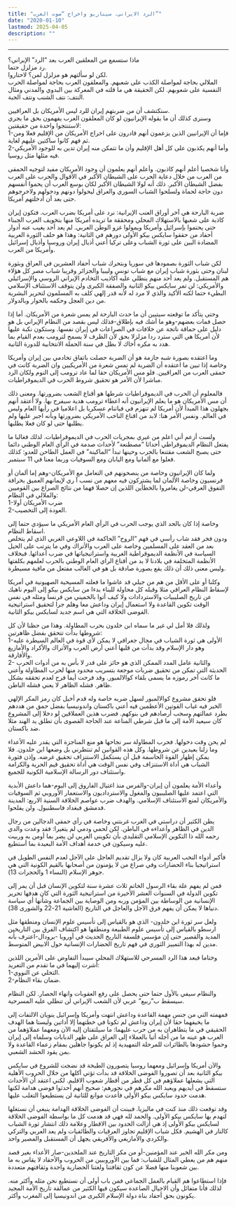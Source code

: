 ```yaml
---
title: "الرد الايراني، سيناريو واخراج “صوت العرب”"
date: "2020-01-10"
lastmod: 2025-04-05
description: ""
---
```

****

ماذا ستسمع من المعلقين العرب بعد “الرد” الإيراني؟  
رد مزلزل حتما.  
لكن لو سألتهم هو مزلزل لمن؟ لاحتاروا.  
الملالي بحاجة لمواصلة الكذب على شعبهم. والمعلقون العرب بحاجة لمواصلة الحرب النفسية على شعوبهم. لكن الحقيقة هي ما قلته في المعركة بين البدوي والمدني ومثال النتف: نتف الشنب ونتف الجبة.

سنكتشف أن من ضربتهم إيران للرد ليس الأمريكان بل العراقيين.  
وسنرى كذلك أن ما يقوله الإيرانيون لو كان المعلقون العرب يفهمون بحق ما يجري لاستنتجوا واحدة من حقيقتين:  
1-فإما أن الإيرانيين الذين يزعمون أنهم قادرون على اخراج الأمريكان من الإقليم فعلا ومن ثم فهم كانوا ساكتين عليهم لغاية.  
2-وأما أنهم يكذبون على كل أهل الإقليم وأن ما تتمكن منه إيران تدين به للوجود الأمريكي فيه مثلها مثل روسيا.

وأنا شخصيا أعلم أنهم كاذبون. وأعلم أنهم يعلمون أن وجود الأمريكان مفيد لتوجيه الحمقى من العرب من خلال دعاية الحرب على الشيطان الأكبر في الأقوال والحرب على العرب بفضل الشيطان الأكبر. ذلك أنه لولا الشيطان الأكبر لكان بوسع العرب أن يحموا أنفسهم دون حاجة لحماة ولسلحوا الشباب السوري والعراق ليحولوا دونهم ودخولهم ولاخرجوهم حتى بعد أن أدخلتهم أمريكا.

ضربة البارحة هي آخر أوراق العنب الإيرانية: نرد على أمريكا بضرب العرب. فتكون إيران كاذبة على شعبها بالاستهلاك المحلي ومحققة ما تريده أمريكا منها بتخويف العرب الجبناء حتى يحتموا بإسرائيل وأمريكا ويمولوا غزو الوطن العربي. لم يعد أحد يغيب عنه أدوار أحفاد من حققوا سايكس بيكو الأولى دورهم في الثانية: وهذا هو حلف الثورة العربية المضادة البين على ثورة الشباب وعلى تركيا أعني أذيال إيران وروسيا وأذيال إسرائيل وأمريكا من العرب.

لكن شباب الثورة بصمودها في سوريا وبتحرك شباب أحفاد العشرين في العراق وبثورة لبنان وحتى بثورة شباب إيران مع شباب تونس وليبيا والجزائر وقريبا شباب مصر كل هؤلاء هم المستقبل. ولم يعد أحد منهم ينطلي عليه أكاذيب التخادم الإيراني الروسي والإسرائيلي والأمريكي: لن تمر سايكس بيكو الثانية والصفقة الكبرى ولن يتوقف الاستئناف الإسلامي البطيء حتما لكنه الأكيد والذي لا مرد له لأنه قدر إلهي كلف به المسلمون لتحرير البشرية من دين العجل وحكمه بالخوار وبالدولار.

وحتى يتأكد ما توقعته سيتبين أن ما حدث البارحة لم يمس شعرة من الأمريكان. أما إذا حصل فمات بعضهم-وهو ما أشك فيه بإطلاق-فذلك ليس بقصد من النظام الإيراني بل هو دليل على حماقة ناتجة عن خلافات في الصراعات في إيران نفسها. وستكون نكبة عليها لأن أمريكا هي التي سترد ردا مزلزلا بحق لأن الظرف لا يسمح لترومب بعدم القيام بما هدد به مكره أخاك لا بطل في سنة الحملة الانتخابية للدورة الثانية.

وما اعتقده بصورة شبه جازمة هو أن الضربة حصلت باتفاق تخادمي بين إيران وأمريكا وخاصة إذا تبين ما اعتقده أن الضربة لم تمس شعرة من الأمريكيين وان الضربة كانت في حمقى العرب من العراقيين. فلو مس الأمريكان حقا لما عاد ترومب إلى النوم ولكان الرد مباشرا لأن الأمر هو تحقيق شروط الحرب في الديموقراطيات.

فالمعلوم أن الحرب في الديموقراطيات شرطها هو أقناع الشعب بضرورتها. ومعنى ذلك أن مس الأمريكان هو ما يعلم الإيرانيون أنه اعطاء ترومب هدية سيفرح بها. ولا أعتقد أنهم يجهلون هذا المبدأ لأن أمريكا لم تنهزم في فياتنام عسكريا بل اعلاميا في رأيها العام وليس في العالم. ونفس الأمر هنا: لابد من اقناع الناخب الأمريكي بضرورتها وبأنه اجبر عليها ولم يطلبها حتى لو كان فعلا يطلبها.

ولست أزعم أني اعلم من غيري بمجريات الحرب في الديموقراطيات. لذلك فغالبا ما يفتعل النظام الديموقراطي أحداثا “مصطنعة” لأحداث صدمة في الرأي العام الوطني دائما حتى يصبح الشعب مقتنعا بالحرب وحينها تبدأ “الماكينة” في العمل الطاحن للعدو: كذلك فعلوا مع ألمانيا ومع اليابان ومع السوفيات وربما معنا في 11 سبتمبر.

ولما كان الإيرانيون وخاصة من ينصحونهم في التعامل مع الأمريكان-وهم إما ألمان أو فرنسيون وخاصة الألمان لما يشتركون فيه معهم من نسب آ ري لإيمانهم العميق بخرافة التفوق العرقي-لن يغامروا بالخطأين اللذين إن حصلا فهما من نتائج الصراع بين القوميين والملالي في النظام:  
1-ضرب الأمريكان أولا  
2-العودة إلى التخصيب.

وخاصة إذا كان بالحد الذي يوجب الحرب في الرأي العام الأمريكي ما سيؤدي حتما إلى اسقاط النظام.  
ودون فخر فقد شاب رأسي في فهم “الروح” الحاكمة في اللاوعي الغربي الذي لم يتخلص بعد من العقد على المسلمين وخاصة على العرب والأتراك وفي ما يترتب على الحيل السياسة في الأنظمة الديموقراطية الغربية واستراتيجياتها في ضرب أعدائها. فبخلاف الأنظمة المتخلفة في بلادنا لا بد من أقناع الراي العام الوطني بالحرب لعلمهم بكلفتها وليس معنى ذلك أن ذلك يقع بصورة صادقة بل هو في الغالب مفتعل من مافية مسيطرة.

وكلنا أو على الأقل من هم من جيلي قد عاشوا ما فعلته المسيحية الصهيونية في أمريكا لإسقاط النظام العراقي مثلا وقبله كل محاولة للبناء بدءا من سايكس بيكو إلى اليوم ناهيك عن تاريخ الصليبيات والاستردادات ولا كيف أتوا بالخميني من فرنسا ومثله في نفس الوقت تكوين القاعدة ولا استعمال إيران وداعش معا وهلم جرا لتحقيق استراتيجية الفوضى الخلاقة التي هي اسم جديد لسايكس بيكو الثانية.

ولذلك فلا أمل لي غير ما سماه ابن خلدون بحرب المطاولة. وهذا من حظنا لأن كل شروطها بدأت تتحقق بفضل ظاهرتين:  
1-الأولى هي ثورة الشباب في مجال جغرافي لا يمكن لأي قوة في العالم السيطرة عليه وهو دار الإسلام وقد بدأت من قلبها أعني أرض العرب والأتراك والأكراد والأمازيغ والأفارقة.  
2- والثانية عامل المدد الممكن الذي هو حائز على قدر لا بأس به من أدوات الحرب الحديثة التي تمكن من تحقيق ضربات موجعة بتسريب محدود منها لحرب المطاولة وأعني ما كانت آخر رموزه ما يسمى بلقاء كوالالمبور. وقد فرحت أيما فرح لعدم تحققه بشكل ظاهر. فشله الظاهر لا يعني فشله الباطن.

فلو تحقق مشروع كوالالمبور لسهل ضربه خاصة وله قدم أخيل كان رمز المكر الإلهي الخير فيه غياب القوتين الأعظمين فيه أعني باكستان واندونيسيا بفضل حمق من هددهم بطرد عمالتهم وسحب أرصادهم في بنوكهم. فضرب هذين العملاقين لو دخلا إلى المشروع كان سيعيد الأمة إلى ما قبل شرطي المناعة عند الحاجة القصوى بأن تطلق يد الهند مثلا ضد باكستان.

لم يحن وقت دخولها. فحرب المطاولة سر نجاحها هو منع المناجزة التي يقدر عليه الأعداء وما زلنا بعيدين عن شروطها. وكل هذه القوانين لم تنتظرني بل وضعها ابن خلدون. فلا يمكن إظهار القوة الحاسمة قبل أن يستكمل الاستنزاف تحقيق غرضه. وإذن فثورة الشباب هي أداة الاستنزاف وفي نفس الوقت هي أداة تحقيق قيم الحرية والكرامة واستئناف دور الرسالة الإسلامية الكونية للجميع.

وأعداء الأمة يعلمون أن إيران-والفرس منذ اغتيال الفاروق إلى اليوم-هما داعش الأبدية التي اعتمد عليها الصليبيون والمغول والاسترداديون والاستعمار الأوروبي ثم السوفيات والأمريكان لمنع الاستئناف الإسلامي. والهدف ضرب عواصم الخلافة السنية الاربع: المدينة فدمشق فبغداد فاسطنبول. ولن يفلحوا.

يظن الكثير أن دراستي في الغرب غربتني وخاصة في رأي حمقى الدجالين من رجال الدين في الظاهر وأعداءه في الباطن. لكن لحمي ودمي لم يتغيرا: فقد وعدت والدي رحمه الله ذا التكوين الإسلامي التقليدي بأن تكويني الغربي لن يضر بما أومن به وربيت عليه وسيكون في خدمة أهداف الأمة البعيدة بما أستطيع.

فأكبر أدواء النخب العربية كان ولا يزال تقديم العاجل على الآجل لعدم النفس الطويل في استراتيجيا بناء الحضارات وفي صراع من لا يؤمنون من أصحابها بالقيم الكونية التي هي جوهر الإسلام (النساء 1 والحجرات 13).

فمن لم يفهم علة بقاء الرسول الخاتم ثلاث عشرة سنة لتكوين الإنسان قبل أن يمر إلى تكوين الدولة في السنوات العشر الأخيرة من استراتيجية الثورة التي كان هدفها تحرير الإنسانية من الوساطة بين المؤمن وربه ومن الوصاية بين الجماعة وشأنها أي سياسة دنياها لا يمكن أن يفهم فرق الآجل والعاجل في التاريخ (الغاشية 21-22 والشورى 38).

ولعل سر ثورة ابن خلدون- الذي هو بالقياس إلى تأسيس علوم الإنسان ومنطقها مثل ارسطو بالقياس إلى تأسيس علوم الطبيعة ومنطقها هو اكتشاف الفرق بين التاريخين المديد والقصير حتى إن مؤسس فلسفة التاريخ الحديث في أوروبا -برودال-اعترف بأنه مدين له بهذا التمييز الثوري في فهم تاريخ الحضارات الإنسانية حول الابيض المتوسط.

وختاما فبعد هذا الرد المسرحي للاستهلاك المحلي سيبدأ التفاوض على الأمرين اللذين أشرت إليهما في ما تقدم من التغريد:  
1-التخلي عن النووي.  
2-ضمان بقاء النظام.

والنظام سيفي بالأول حتما حتى يحصل على رفع العقوبات وانهاء الحصار. لكن النظام سيسقط ب”ربيع” عربي لأن الشعب الإيراني لن تنطلي عليه المسرحية.

فمهمته التي من جنس مهمة القاعدة وداعش انتهت وأمريكا وإسرائيل ينويان الالتفات إلى ما يخيفهما حقا لأن إيران وداعش لم تكونا في خطتهما إلا أداتين وليستا هما الهدف الحقيقي في ما يتظاهران به من حرب عليهما: ما سيلتفتان إليه الآن ومعهما عملاؤهما من العرب هو عينه ما من أجله أتيا بالعملاء إلى العراق على ظهر الدبابات وسلماه إلى إيران وحموا حشودها بالطائرات للمرحلة التمهيدية إذ لم يكونوا جاهلين بمقام زعماء القاعدة ولا بمن يقود الحشد الشعبي.

والآن أمريكا وإسرائيل ومعهما روسيا يتصورون الطبخة قد نضجت للشروع في سايكس بيكو الثانية بعد أن تصوروا الفوضى الخلاقة قد بدأت تؤتي أكلها من خلال الحروب الأهلية التي يشعلها عملاؤهم في كل قطر من أقطار شعوب الاقليم. لكني اعتقد أن الأحداث ستسقط في أيديهم ويعيد الله مكرهم في نحورهم: صحيح أنهم أحدثوا فوضى هدامة لكنها هدمت حدود سايكس بيكو الأولى فأعدت موانع للثانية لن يستطيعوا التغلب عليها.

وقد توقعت ذلك منذ كنت في ماليزيا. فبينت أن الفوضى الخلاقة الهدامة ينبغي أن نستغلها لنهدم بها سايكس بيكو الأولى. والحمد لله فهي قد هدمت كل ما بواسطة الفوضى الخلاقة لسايكس بيكو الأولى إذ هي أزالت الحدود بين الاقطار وعلامة ذلك انتشار ثورة الشباب كالنار في الهشيم. فكل شباب الإقليم تجاوز العرقيات والطائفيات ولم يعد العربي والتركي والكردي والأمازيغي والأفريقي يجهل أن المستقبل والمصير واحد.

ومن مكر الله الخير عند المؤمنين-أو من مكر التاريخ عند الملحدين-صار الأعداء بغير قصد منهم هم من يعطي المثال للشباب: فما بين الأوروبيين من الحروب والأحقاد لا يقاس به ما بين شعوبنا منها فضلا عن كون ثقافتنا ولغتنا الحضارية واحدة وثقافتهم متعددة.

فإذا استطاعوا هم القيام بالعمل الجماعي فمن باب أولى أن نستطيع نحن مثله وأكثر منه. لذلك فأنا متفائل وأن الاجيال الصاعدة سيكون فيها الكثير من عمالقة تاريخ الأمة المجيد يكونون بحق أحفاد بناة دولة الإسلام الكبرى من اندونيسيا إلى المغرب وأكثر.

###
